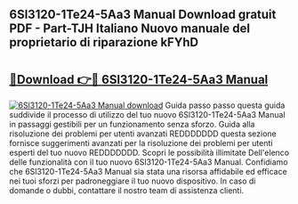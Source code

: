 ## 6Sl3120-1Te24-5Aa3 Manual Download gratuit PDF - Part-TJH Italiano Nuovo manuale del proprietario di riparazione kFYhD

# <h2><a href="http://dfeuuy0.blite.top/?on=6Sl3120-1Te24-5Aa3+Manual">🔗Download 👉🔴 6Sl3120-1Te24-5Aa3 Manual</a></h2>

[![6Sl3120-1Te24-5Aa3 Manual download](https://i.imgur.com/lujVjoI.png)](http://dfeuuy0.blite.top/?on=6Sl3120-1Te24-5Aa3+Manual)
Guida passo passo questa guida suddivide il processo di utilizzo del tuo nuovo 6Sl3120-1Te24-5Aa3 Manual in passaggi gestibili per un funzionamento senza sforzo. Guida alla risoluzione dei problemi per utenti avanzati REDDDDDDD questa sezione fornisce suggerimenti avanzati per la risoluzione dei problemi per utenti esperti del tuo nuovo REDDDDDDD. Scopri le possibilità illimitate Dell'elenco delle funzionalità con il tuo nuovo 6Sl3120-1Te24-5Aa3 Manual. Confidiamo che 6Sl3120-1Te24-5Aa3 Manual sia stata una risorsa affidabile ed efficace nei tuoi sforzi per padroneggiare il tuo nuovo dispositivo. In caso di domande o dubbi, contattare il nostro team di assistenza clienti.
